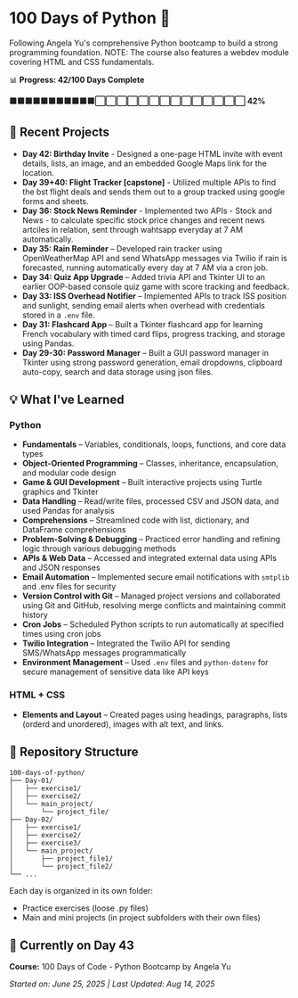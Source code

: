 # 100 Days of Python 🐍

Following Angela Yu's comprehensive Python bootcamp to build a strong programming foundation.
NOTE: The course also features a webdev module covering HTML and CSS fundamentals. 

📊 **Progress: 42/100 Days Complete**

**🟩🟩🟩🟩🟩🟩🟩🟩🟩🟩🟩⬜⬜⬜⬜⬜⬜⬜⬜⬜⬜⬜⬜⬜⬜ 42%**


## 🚀 Recent Projects
- **Day 42: Birthday Invite** - Designed a one-page HTML invite with event details, lists, an image, and an embedded Google Maps link for the location.
- **Day 39+40: Flight Tracker [capstone]** - Utilized multiple APIs to find the bst flight deals and sends them out to a group tracked using google forms and sheets.
- **Day 36: Stock News Reminder** - Implemented two APIs - Stock and News - to calculate specific stock price changes and recent news artciles in relation, sent through wahtsapp everyday at 7 AM automatically. 
- **Day 35: Rain Reminder** – Developed rain tracker using OpenWeatherMap API and send WhatsApp messages via Twilio if rain is forecasted, running automatically every day at 7 AM via a cron job.
- **Day 34: Quiz App Upgrade** – Added trivia API and Tkinter UI to an earlier OOP-based console quiz game with score tracking and feedback.
- **Day 33: ISS Overhead Notifier** – Implemented APIs to track ISS position and sunlight, sending email alerts when overhead with credentials stored in a `.env` file.
- **Day 31: Flashcard App** – Built a Tkinter flashcard app for learning French vocabulary with timed card flips, progress tracking, and storage using Pandas.
- **Day 29-30: Password Manager** – Built a GUI password manager in Tkinter using strong password generation, email dropdowns, clipboard auto-copy, search and data storage using json files.

## 💡 What I've Learned

### **Python**
- **Fundamentals** – Variables, conditionals, loops, functions, and core data types  
- **Object-Oriented Programming** – Classes, inheritance, encapsulation, and modular code design  
- **Game & GUI Development** – Built interactive projects using Turtle graphics and Tkinter  
- **Data Handling** – Read/write files, processed CSV and JSON data, and used Pandas for analysis  
- **Comprehensions** – Streamlined code with list, dictionary, and DataFrame comprehensions  
- **Problem-Solving & Debugging** – Practiced error handling and refining logic through various debugging methods  
- **APIs & Web Data** – Accessed and integrated external data using APIs and JSON responses  
- **Email Automation** – Implemented secure email notifications with `smtplib` and .env files for security  
- **Version Control with Git** – Managed project versions and collaborated using Git and GitHub, resolving merge conflicts and maintaining commit history  
- **Cron Jobs** – Scheduled Python scripts to run automatically at specified times using cron jobs  
- **Twilio Integration** – Integrated the Twilio API for sending SMS/WhatsApp messages programmatically  
- **Environment Management** – Used `.env` files and `python-dotenv` for secure management of sensitive data like API keys  

### **HTML + CSS**
- **Elements and Layout** – Created pages using headings, paragraphs, lists (orderd and unordered), images with alt text, and links.

## 📁 Repository Structure

```
100-days-of-python/
├── Day-01/
│   ├── exercise1/
│   ├── exercise2/
│   └── main_project/
│       └── project_file/ 
├── Day-02/
│   ├── exercise1/
│   ├── exercise2/
│   ├── exercise3/
│   └── main_project/
│       ├── project_file1/
│       └── project_file2/    
└── ...
```

Each day is organized in its own folder:
* Practice exercises (loose .py files)
* Main and mini projects (in project subfolders with their own files)

## 🎯 Currently on Day 43

**Course:** 100 Days of Code - Python Bootcamp by Angela Yu

*Started on: June 25, 2025 | Last Updated: Aug 14, 2025*

